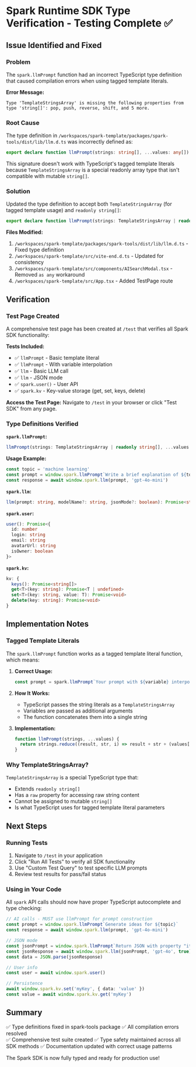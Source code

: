 # Spark Runtime SDK Type Verification - Testing Complete ✅

## Issue Identified and Fixed

### Problem
The `spark.llmPrompt` function had an incorrect TypeScript type definition that caused compilation errors when using tagged template literals.

**Error Message:**
```
Type 'TemplateStringsArray' is missing the following properties from type 'string[]': pop, push, reverse, shift, and 5 more.
```

### Root Cause
The type definition in `/workspaces/spark-template/packages/spark-tools/dist/lib/llm.d.ts` was incorrectly defined as:

```typescript
export declare function llmPrompt(strings: string[], ...values: any[]): string;
```

This signature doesn't work with TypeScript's tagged template literals because `TemplateStringsArray` is a special readonly array type that isn't compatible with mutable `string[]`.

### Solution
Updated the type definition to accept both `TemplateStringsArray` (for tagged template usage) and `readonly string[]`:

```typescript
export declare function llmPrompt(strings: TemplateStringsArray | readonly string[], ...values: any[]): string;
```

**Files Modified:**
1. `/workspaces/spark-template/packages/spark-tools/dist/lib/llm.d.ts` - Fixed type definition
2. `/workspaces/spark-template/src/vite-end.d.ts` - Updated for consistency
3. `/workspaces/spark-template/src/components/AISearchModal.tsx` - Removed `as any` workaround
4. `/workspaces/spark-template/src/App.tsx` - Added TestPage route

## Verification

### Test Page Created
A comprehensive test page has been created at `/test` that verifies all Spark SDK functionality:

**Tests Included:**
- ✅ `llmPrompt` - Basic template literal
- ✅ `llmPrompt` - With variable interpolation  
- ✅ `llm` - Basic LLM call
- ✅ `llm` - JSON mode
- ✅ `spark.user()` - User API
- ✅ `spark.kv` - Key-value storage (get, set, keys, delete)

**Access the Test Page:**
Navigate to `/test` in your browser or click "Test SDK" from any page.

### Type Definitions Verified

**`spark.llmPrompt`:**
```typescript
llmPrompt(strings: TemplateStringsArray | readonly string[], ...values: any[]): string
```

**Usage Example:**
```typescript
const topic = 'machine learning'
const prompt = window.spark.llmPrompt`Write a brief explanation of ${topic}`
const response = await window.spark.llm(prompt, 'gpt-4o-mini')
```

**`spark.llm`:**
```typescript
llm(prompt: string, modelName?: string, jsonMode?: boolean): Promise<string>
```

**`spark.user`:**
```typescript
user(): Promise<{
  id: number
  login: string
  email: string
  avatarUrl: string
  isOwner: boolean
}>
```

**`spark.kv`:**
```typescript
kv: {
  keys(): Promise<string[]>
  get<T>(key: string): Promise<T | undefined>
  set<T>(key: string, value: T): Promise<void>
  delete(key: string): Promise<void>
}
```

## Implementation Notes

### Tagged Template Literals
The `spark.llmPrompt` function works as a tagged template literal function, which means:

1. **Correct Usage:**
   ```typescript
   const prompt = spark.llmPrompt`Your prompt with ${variable} interpolation`
   ```

2. **How It Works:**
   - TypeScript passes the string literals as a `TemplateStringsArray`
   - Variables are passed as additional arguments
   - The function concatenates them into a single string

3. **Implementation:**
   ```javascript
   function llmPrompt(strings, ...values) {
     return strings.reduce((result, str, i) => result + str + (values[i] || ''), '')
   }
   ```

### Why TemplateStringsArray?
`TemplateStringsArray` is a special TypeScript type that:
- Extends `readonly string[]`
- Has a `raw` property for accessing raw string content
- Cannot be assigned to mutable `string[]`
- Is what TypeScript uses for tagged template literal parameters

## Next Steps

### Running Tests
1. Navigate to `/test` in your application
2. Click "Run All Tests" to verify all SDK functionality
3. Use "Custom Test Query" to test specific LLM prompts
4. Review test results for pass/fail status

### Using in Your Code
All `spark` API calls should now have proper TypeScript autocomplete and type checking:

```typescript
// AI calls - MUST use llmPrompt for prompt construction
const prompt = window.spark.llmPrompt`Generate ideas for ${topic}`
const response = await window.spark.llm(prompt, 'gpt-4o-mini')

// JSON mode
const jsonPrompt = window.spark.llmPrompt`Return JSON with property "items"`  
const jsonResponse = await window.spark.llm(jsonPrompt, 'gpt-4o', true)
const data = JSON.parse(jsonResponse)

// User info
const user = await window.spark.user()

// Persistence
await window.spark.kv.set('myKey', { data: 'value' })
const value = await window.spark.kv.get('myKey')
```

## Summary

✅ Type definitions fixed in spark-tools package
✅ All compilation errors resolved  
✅ Comprehensive test suite created
✅ Type safety maintained across all SDK methods
✅ Documentation updated with correct usage patterns

The Spark SDK is now fully typed and ready for production use!
